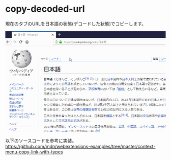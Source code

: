 # copy-decoded-url

現在のタブのURLを日本語の状態(デコードした状態)でコピーします。

![how to use](screenshot/howtouse1.gif)

以下のソースコードを参考に実装。  
https://github.com/mdn/webextensions-examples/tree/master/context-menu-copy-link-with-types
